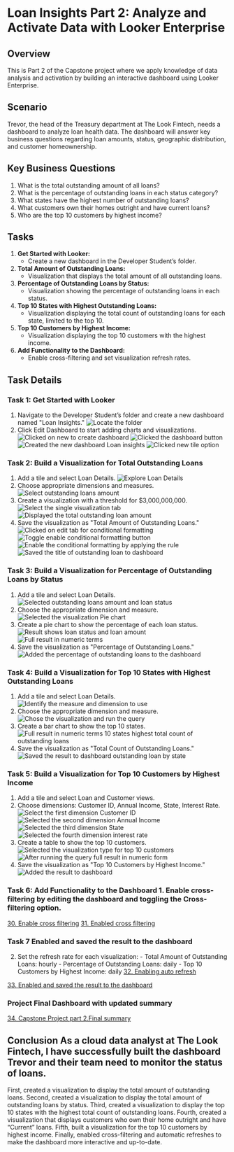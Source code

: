 # Loan Insights Part 2: Analyze and Activate Data with Looker Enterprise

## Overview
This is Part 2 of the Capstone project where we apply knowledge of data analysis and activation by building an interactive dashboard using Looker Enterprise.

## Scenario
Trevor, the head of the Treasury department at The Look Fintech, needs a dashboard to analyze loan health data. The dashboard will answer key business questions regarding loan amounts, status, geographic distribution, and customer homeownership.

## Key Business Questions
1. What is the total outstanding amount of all loans?
2. What is the percentage of outstanding loans in each status category?
3. What states have the highest number of outstanding loans?
4. What customers own their homes outright and have current loans?
5. Who are the top 10 customers by highest income?

## Tasks
1. **Get Started with Looker:**
   - Create a new dashboard in the Developer Student’s folder.
2. **Total Amount of Outstanding Loans:**
   - Visualization that displays the total amount of all outstanding loans.
3. **Percentage of Outstanding Loans by Status:**
   - Visualization showing the percentage of outstanding loans in each status.
4. **Top 10 States with Highest Outstanding Loans:**
   - Visualization displaying the total count of outstanding loans for each state, limited to the top 10.
5. **Top 10 Customers by Highest Income:**
   - Visualization displaying the top 10 customers with the highest income.
6. **Add Functionality to the Dashboard:**
   - Enable cross-filtering and set visualization refresh rates.

## Task Details

### Task 1: Get Started with Looker
1. Navigate to the Developer Student’s folder and create a new dashboard named "Loan Insights."
   ![Locate the folder](1.Capstone%20Project%20part%202.%20Task%201%20Locate%20the%20folder.jpg)
2. Click Edit Dashboard to start adding charts and visualizations.
   ![Clicked on new to create dashboard](2.Capstone%20Project%20part%202.%20Task%201%20Clicked%20on%20new%20to%20create%20dashboard.jpg)
   ![Clicked the dashboard button](3.Capstone%20Project%20part%202.%20Task%201%20Clicked%20the%20dashboard%20button.jpg)
   ![Created the new dashboard Loan insights](4.Capstone%20Project%20part%202.%20Task%201%20Created%20the%20new%20dashboard%20Loan%20insights.jpg)
   ![Clicked new tile option](5.Capstone%20Project%20part%202.%20Task%201%20Clicked%20new%20tile%20option.jpg)

### Task 2: Build a Visualization for Total Outstanding Loans
1. Add a tile and select Loan Details.
   ![Explore Loan Details](6.Capstone%20Project%20part%202.%20Task%202%20explore%20Loan%20Details.jpg)
2. Choose appropriate dimensions and measures.
   ![Select outstanding loans amount](7.Capstone%20Project%20part%202.%20Task%202%20select%20outstanding%20loans%20amount.jpg)
3. Create a visualization with a threshold for $3,000,000,000.
   ![Select the single visualization tab](8.Capstone%20Project%20part%202.%20Task%202%20Select%20the%20single%20visualization%20tab.jpg)
   ![Displayed the total outstanding loan amount](9.Capstone%20Project%20part%202.%20Task%202%20Displayed%20the%20total%20outstanding%20loan%20amount..jpg)
4. Save the visualization as "Total Amount of Outstanding Loans."
   ![Clicked on edit tab for conditional formatting](10.Capstone%20Project%20part%202.%20Task%202%20Clicked%20on%20edit%20tab%20for%20conditional%20formatting.jpg)
   ![Toggle enable conditional formatting button](11.Capstone%20Project%20part%202.%20Task%202%20Toggle%20enable%20conditional%20formatting%20button.jpg)
   ![Enable the conditional formatting by applying the rule](12.Capstone%20Project%20part%202.%20Task%202%20Enable%20the%20conditional%20formatting%20by%20applying%20the%20rule.jpg)
   ![Saved the title of outstanding loan to dashboard](13.Capstone%20Project%20part%202.%20Task%202%20Saved%20the%20title%20of%20outstanding%20loan%20to%20dashboard.jpg)

### Task 3: Build a Visualization for Percentage of Outstanding Loans by Status
1. Add a tile and select Loan Details.
   ![Selected outstanding loans amount and loan status](14.Capstone%20Project%20part%202.%20Task%203%20selected%20outstanding%20loans%20amount%20and%20loan%20status.jpg)
2. Choose the appropriate dimension and measure.
   ![Selected the visualization Pie chart](15.Capstone%20Project%20part%202.%20Task%203%20selected%20the%20visualization%20Pie%20chart.jpg)
3. Create a pie chart to show the percentage of each loan status.
   ![Result shows loan status and loan amount](16.Capstone%20Project%20part%202.%20Task%203%20result%20shows%20loan%20status%20and%20loan%20amount.jpg)
   ![Full result in numeric terms](17.Capstone%20Project%20part%202.%20Task%203%20Full%20result%20in%20numeric%20terms.jpg)
4. Save the visualization as "Percentage of Outstanding Loans."
   ![Added the percentage of outstanding loans to the dashboard](18.Capstone%20Project%20part%202.%20Task%203%20added%20the%20percentage%20of%20outstanding%20loans%20to%20the%20dashboard.jpg)

### Task 4: Build a Visualization for Top 10 States with Highest Outstanding Loans
1. Add a tile and select Loan Details.
   ![Identify the measure and dimension to use](19.Capstone%20Project%20part%202.%20Task%204%20identify%20the%20measure%20and%20dimension%20to%20use..jpg)
2. Choose the appropriate dimension and measure.
   ![Chose the visualization and run the query](20.Capstone%20Project%20part%202.%20Task%204%20Chose%20the%20visualization%20and%20run%20the%20query.jpg)
3. Create a bar chart to show the top 10 states.
   ![Full result in numeric terms 10 states highest total count of outstanding loans](21.Capstone%20Project%20part%202.%20Task%204%20Full%20result%20in%20numeric%20terms%2010%20states%20highest%20total%20count%20of%20outstanding%20loans.jpg)
4. Save the visualization as "Total Count of Outstanding Loans."
   ![Saved the result to dashboard outstanding loan by state](22.Capstone%20Project%20part%202.%20Task%204%20Saved%20the%20result%20to%20dashboard%20outstanding%20loan%20by%20state.jpg)

### Task 5: Build a Visualization for Top 10 Customers by Highest Income
1. Add a tile and select Loan and Customer views.
2. Choose dimensions: Customer ID, Annual Income, State, Interest Rate.
   ![Select the first dimension Customer ID](23.Capstone%20Project%20part%202.%20Task%205%20select%20the%20first%20dimension%20Customer%20ID.jpg)
   ![Selected the second dimension Annual Income](24.Capstone%20Project%20part%202.%20Task%205%20selected%20the%20second%20dimension%20Annual%20Income.jpg)
   ![Selected the third dimension State](25.Capstone%20Project%20part%202.%20Task%205%20selected%20the%20third%20dimension%20State.jpg)
   ![Selected the fourth dimension interest rate](26.Capstone%20Project%20part%202.%20Task%205%20selected%20the%20fourth%20dimension%20interest%20rate%20jpg.jpg)
3. Create a table to show the top 10 customers.
   ![Selected the visualization type for top 10 customers](27.Capstone%20Project%20part%202.%20Task%205%20selected%20the%20visualization%20type%20for%20top%2010%20customers.jpg)
   ![After running the query full result in numeric form](28.Capstone%20Project%20part%202.%20Task%205%20after%20running%20the%20query%20full%20result%20in%20numeric%20form.jpg)
4. Save the visualization as "Top 10 Customers by Highest Income."
   ![Added the result to dashboard](29.Capstone%20Project%20part%202.%20Task%205%20added%20the%20result%20to%20dashboard.jpg) 

### Task 6: Add Functionality to the Dashboard 1. Enable cross-filtering by editing the dashboard and toggling the Cross-filtering option.
[30. Enable cross filtering](30.Capstone%20Project%20part%202.%20Task%206%20Enable%20cross%20filtering.jpg) 
[31. Enabled cross filtering](31.Capstone%20Project%20part%202.%20Task%206%20Enabled%20cross%20filtering.jpg) 

### Task 7 Enabled and saved the result to the dashboard

2. Set the refresh rate for each visualization: - Total Amount of Outstanding Loans: hourly - Percentage of Outstanding Loans: daily - Top 10 Customers by Highest Income: daily
[32. Enabling auto refresh](32.Capstone%20Project%20part%202.%20Task%207%20Enabling%20auto%20refresh.jpg) 

[33. Enabled and saved the result to the dashboard](33.Capstone%20Project%20part%202.%20Task%207%20Enabled%20and%20saved%20the%20result%20to%20the%20dashboard.jpg) 

### Project Final Dashboard with updated summary 
[34. Capstone Project part 2.Final summary](34.Capstone%20Project%20part%202.%20Final%20summary.jpg) 


## Conclusion As a cloud data analyst at The Look Fintech, I have successfully built the dashboard Trevor and their team need to monitor the status of loans. 

First, created a visualization to display the total amount of outstanding loans. 
Second, created a visualization to display the total amount of outstanding loans by status. 
Third, created a visualization to display the top 10 states with the highest total count of outstanding loans. 
Fourth, created a visualization that displays customers who own their home outright and have “Current” loans. 
Fifth, built a visualization for the top 10 customers by highest income. 
Finally, enabled cross-filtering and automatic refreshes to make the dashboard more interactive and up-to-date.

